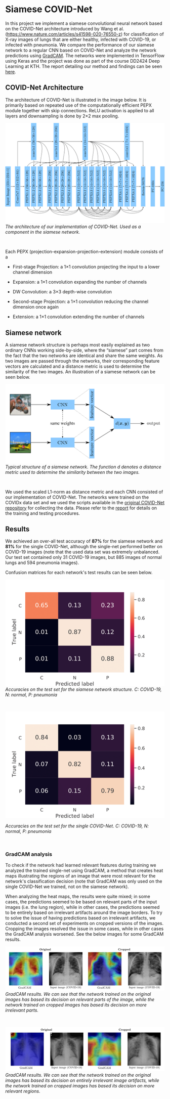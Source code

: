 # Siamese COVID-Net

In this project we implement a siamese convolutional neural network based on the COVID-Net architecture introduced by Wang et al. (https://www.nature.com/articles/s41598-020-76550-z) for classification of X-ray images of lungs that are either healthy, infected with COVID-19, or infected with pneumonia. We compare the performance of our siamese network to a regular CNN based on COVID-Net and analyze the network predictions using [GradCAM](https://openaccess.thecvf.com/content_iccv_2017/html/Selvaraju_Grad-CAM_Visual_Explanations_ICCV_2017_paper.html). The networks were implemented in TensorFlow using Keras and the project was done as part of the course DD2424 Deep Learning at KTH. The report detailing our method and findings can be seen [here](report.pdf).

## COVID-Net Architecture 

The architecture of COVID-Net is illustrated in the image below. It is primarily based on repeated use of the computationally efficient PEPX module together with skip connections. ReLU activation is applied to all layers and downsampling is done by 2×2 max pooling.

![COVID-Net-architecure](/figures/COVID-Net-architecture.png)
*The architecture of our implementation of COVID-Net. Used as a component in the siamese network.*

&nbsp;

Each PEPX (projection-expansion-projection-extension) module consists of a 

* First-stage Projection: a 1×1 convolution projecting the input to a lower channel dimension

* Expansion: a 1×1 convolution expanding the number of channels

* DW Convolution: a 3×3 depth-wise convolution

* Second-stage Projection: a 1×1 convolution reducing the channel dimension once again

* Extension: a 1×1 convolution extending the number of channels

## Siamese network

A siamese network structure is perhaps most easily explained as two ordinary CNNs working side-by-side,
where the “siamese” part comes from the fact that the two networks are identical and share the same weights. 
As two images are passed through the networks, their corresponding feature vectors are calculated and a distance metric is used 
to determine the similarity of the two images. An illustration of a siamese network can be seen below.

![siamese-net](/figures/siamese-arch.png)
*Typical structure of a siamese network. The function d denotes a distance metric used to determine the similarity between the two images.*

&nbsp;

We used the scaled L1-norm as distance metric and each CNN consisted of our implementation of COVID-Net. The networks were trained on the COVIDx data set and we used the scripts
available in the [original COVID-Net repository](https://github.com/lindawangg/COVID-Net) for collecting the data. Please refer to the [report](report.pdf) for details on the training and testing procedures.  

## Results 

We achieved an over-all test accuracy of **87%** for the siamese network and **81%** for the single COVID-Net, although the single-net performed better on COVID-19 images (note that the used data set was extremely unbalanced. Our test set contained only 31 COVID-19 images, but 885 images of normal lungs and 594 pneumonia images).

Confusion matrices for each network's test results can be seen below.

![](/figures/confusion-matrix-siamese.png)
*Accuracies on the test set for the siamese network structure. C: COVID-19, N: normal, P: pneumonia*

&nbsp;

![](/figures/confusion-matrix-single-net.png)

*Accuracies on the test set for the single COVID-Net. C: COVID-19, N: normal, P: pneumonia*

&nbsp;

### GradCAM analysis 

To check if the network had learned relevant features during training we analyzed the trained single-net using GradCAM, a method that creates heat maps illustrating the regions of an image 
that were most relevant for the network's classification decision (note that GradCAM was only used on the single COVID-Net we trained, not on the siamese network). 

When analyzing the heat maps, the results were quite mixed; in some cases, the predictions
seemed to be based on relevant parts of the input images (i.e. the lung region),
while in other cases, the predictions seemed to be entirely based on irrelevant artifacts around the image borders. To
try to solve the issue of having predictions based on irrelevant artifacts, we conducted a second set of experiments on cropped versions of the images. 
Cropping the images resolved the issue in some cases, while in other cases the GradCAM analysis worsened. See the below images for some GradCAM results.

![](/figures/grad-cam1.png)
*GradCAM results. We can see that the network trained on the original images has based its decision on relevant parts of the image, while the network trained on cropped images has based its decision on more irrelevant parts.*

&nbsp;

![](/figures/grad-cam2.png)
*GradCAM results. We can see that the network trained on the original images has based its decision on entirely irrelevant image artifacts, while the network trained on cropped images has based its decision on more relevant regions.*


